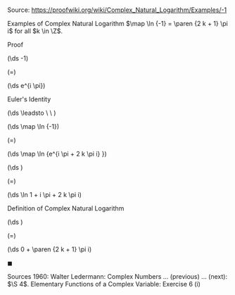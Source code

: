# 

Source: https://proofwiki.org/wiki/Complex_Natural_Logarithm/Examples/-1

Examples of Complex Natural Logarithm
$\map \ln {-1} = \paren {2 k + 1} \pi i$
for all $k \in \Z$.


Proof













\(\ds -1\)

\(=\)







\(\ds e^{i \pi}\)





Euler's Identity








\(\ds \leadsto \ \ \)





\(\ds \map \ln {-1}\)

\(=\)







\(\ds \map \ln {e^{i \pi + 2 k \pi i} }\)




















\(\ds \)

\(=\)







\(\ds \ln 1 + i \pi + 2 k \pi i\)





Definition of Complex Natural Logarithm














\(\ds \)

\(=\)







\(\ds 0 + \paren {2 k + 1} \pi i\)









$\blacksquare$


Sources
1960: Walter Ledermann: Complex Numbers ... (previous) ... (next): $\S 4$. Elementary Functions of a Complex Variable: Exercise $6 \ \text{(i)}$




